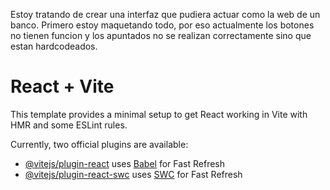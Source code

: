 Estoy tratando de crear una interfaz que pudiera actuar como la web de un banco.
Primero estoy maquetando todo, por eso actualmente los botones no tienen funcion y los apuntados no se realizan correctamente sino que estan hardcodeados.

# React + Vite

This template provides a minimal setup to get React working in Vite with HMR and some ESLint rules.

Currently, two official plugins are available:

- [@vitejs/plugin-react](https://github.com/vitejs/vite-plugin-react/blob/main/packages/plugin-react/README.md) uses [Babel](https://babeljs.io/) for Fast Refresh
- [@vitejs/plugin-react-swc](https://github.com/vitejs/vite-plugin-react-swc) uses [SWC](https://swc.rs/) for Fast Refresh
